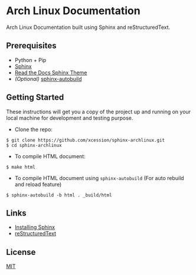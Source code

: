 # Arch Linux Documentation
Arch Linux Documentation built using Sphinx and reStructuredText.

## Prerequisites

* Python + Pip
* [Sphinx](https://www.sphinx-doc.org/en/master/usage/installation.html)
* [Read the Docs Sphinx Theme](https://github.com/readthedocs/sphinx_rtd_theme)
* *(Optional)* [sphinx-autobuild](https://github.com/executablebooks/sphinx-autobuild)

## Getting Started
These instructions will get you a copy of the project up and running on your local machine for development and testing purpose.

* Clone the repo:

```
$ git clone https://github.com/xcession/sphinx-archlinux.git
$ cd sphinx-archlinux
```

* To compile HTML document:

```
$ make html
```

* To compile HTML document using `sphinx-autobuild` (For auto rebuild and reload feature)

```
$ sphinx-autobuild -b html . _build/html
```

## Links
* [Installing Sphinx](https://www.sphinx-doc.org/en/master/usage/installation.html)
* [reStructuredText](https://www.sphinx-doc.org/en/master/usage/restructuredtext/index.html)

## License
[MIT](/LICENSE)
